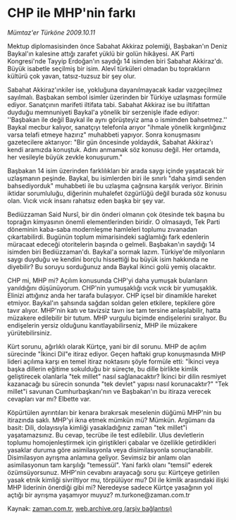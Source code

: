 # CHP ile MHP'nin farkı

*Mümtaz'er Türköne 2009.10.11*

<tr><td class="metin" colspan="2" style="padding-top: 20px; padding-left: 5px; ">Mektup diplomasisinden önce Sabahat Akkiraz polemiği, Başbakan'ın Deniz Baykal'ın kalesine attığı zarafet yüklü bir golün hikâyesi. AK Parti Kongresi'nde Tayyip Erdoğan'ın saydığı 14 isimden biri Sabahat Akkiraz'dı. Büyük isabetle seçilmiş bir isim. Alevî türküleri olmadan bu toprakların kültürü çok yavan, tatsız-tuzsuz bir şey olur.</td></tr><tr><td class="metin" colspan="2" style="padding-top: 20px; padding-left: 5px; "><p> Sabahat Akkiraz'ınkiler ise, yokluğuna dayanılmayacak kadar vazgeçilmez sayılmalı. Başbakan sembol isimler üzerinden bir Türkiye uzlaşması formüle ediyor. Sanatçının marifeti iltifata tabi. Sabahat Akkiraz ise bu iltifattan duyduğu memnuniyeti Baykal'a yönelik bir serzenişle ifade ediyor: ''Başbakan ile değil Baykal ile aynı görüşteyiz ama o ismimden bahsetmez.'' Baykal mecbur kalıyor, sanatçıyı telefonla arıyor "ihmale yönelik kırgınlığınız varsa telafi etmeye hazırız" muhabbeti yapıyor. Sonra konuşmasını gazetecilere aktarıyor: "Bir gün öncesinde yoldaydık, Sabahat Akkiraz'ı kendi aramızda konuştuk. Adını anmamak söz konusu değil. Her ortamda, her vesileyle büyük zevkle konuşurum."
<p>Başbakan 14 isim üzerinden farklılıkları bir arada saygı içinde yaşatacak bir uzlaşmanın peşinde. Baykal, bu isimlerden biri ile sınırlı "daha şimdi senden bahsediyorduk" muhabbeti ile bu uzlaşma çağrısına karşılık veriyor. Birinin iktidar sorumluluğu, diğerinin muhalefet özgürlüğü değil burada söz konusu olan. Vıcık vıcık insanı rahatsız eden başka bir şey var.
<p>Bediüzzaman Said Nursî, bir din önderi olmanın çok ötesinde tek başına bu toprağın kimyasının önemli elementlerinden biridir. O olmasaydı, Tek Parti döneminin kaba-saba modernleşme hamleleri toplumu zıvanadan çıkartabilirdi. Bugünün toplum mimarisindeki sağlamlığı fark edenlerin müracaat edeceği otoritelerin başında o gelmeli. Başbakan'ın saydığı 14 isimden biri Bediüzzaman'dı. Baykal'a sormak lazım. Türkiye'de milyonların saygı duyduğu ve kendini borçlu hissettiği bu büyük isim hakkında ne diyebilir? Bu soruyu sorduğunuz anda Baykal ikinci golü yemiş olacaktır.
<p>CHP mi, MHP mi? Açılım konusunda CHP'yi daha yumuşak bulanların yanıldığını düşünüyorum. CHP'nin yumuşaklığı vıcık vıcık bir yumuşaklık. Elinizi attığınız anda her tarafa bulaşıyor. CHP içsel bir dinamikle hareket etmiyor. Baykal'ın şahsında sağdan soldan gelen etkilere, tepkilere göre tavır alıyor. MHP'nin katı ve tavizsiz tavrı ise tam tersine anlaşılabilir, hatta müzakere edilebilir bir tutum. MHP vurgulu biçimde endişelerini sıralıyor. Bu endişelerin yersiz olduğunu kanıtlayabilirseniz, MHP ile müzakere yürütebilirsiniz.
<p>Kürt sorunu, ağırlıklı olarak Kürtçe, yani bir dil sorunu. MHP de açılım sürecinde "İkinci Dil"e itiraz ediyor. Geçen haftaki grup konuşmasında MHP lideri açılıma karşı en temel itiraz noktasını şöyle formüle etti: "İkinci veya başka dillerin eğitime sokulduğu bir süreçte, bu dille birlikte kimlik geliştirecek olanlarla "tek millet" nasıl sağlanacaktır? İkinci bir dilin resmiyet kazanacağı bu sürecin sonunda "tek devlet" yapısı nasıl korunacaktır?" "Tek millet"i savunan Cumhurbaşkanı'nın ve Başbakan'ın bu itiraza verecek cevapları var mı? Elbette var.
<p>Köpürtülen ayrıntıları bir kenara bırakırsak meselenin düğümü MHP'nin bu itirazında saklı. MHP'yi ikna etmek mümkün mü? Mümkün. Argümanı da basit: Dili, dolayısıyla kimliği yasakladığınız zaman "tek millet"i yaşatamazsınız. Bu cevap, tecrübe ile test edilebilir. Ulus devletlerin toplumu homojenleştirmek için giriştikleri çabalar ve özellikle getirdikleri yasaklar duruma göre asimilasyonla veya disimilasyonla sonuçlanabilir. Disimilasyon ayrışma anlamına geliyor. Sevimsiz bir anlamı olan asimilasyonun tam karşılığı "temessül". Yani farklı olanı "temsil" ederek özümsüyorsunuz. MHP'nin cevabını arayacağı soru şu: Kürtçeye getirilen yasak etnik kimliği sivriltiyor mu, törpülüyor mu? Dil ile kimlik arasındaki ilişki MHP liderinin önerdiği gibi mi? Neredeyse sadece Kürtçe yasağının yol açtığı bir ayrışma yaşamıyor muyuz? m.turkone@zaman.com.tr<br/></p></p></p></p></p></p></td></tr>

Kaynak: [zaman.com.tr](http://zaman.com.tr/yazar.do?yazino=901890), [web.archive.org (arşiv bağlantısı)](http://web.archive.org/web/20100109143423/http://www.zaman.com.tr:80/yazar.do?yazino=901890)
